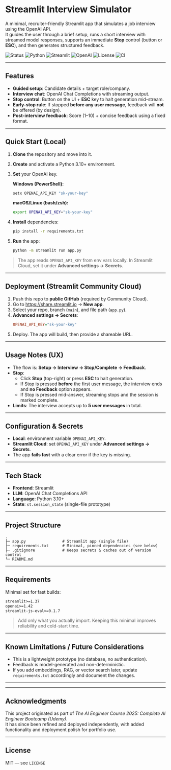 # Streamlit Interview Simulator

A minimal, recruiter-friendly Streamlit app that simulates a job interview using the OpenAI API.  
It guides the user through a brief setup, runs a short interview with streamed model responses, supports an immediate **Stop** control (button or **ESC**), and then generates structured feedback.

![Status](https://img.shields.io/badge/status-active-success)
![Python](https://img.shields.io/badge/Python-3.10+-blue)
![Streamlit](https://img.shields.io/badge/Streamlit-1.37+-red)
![OpenAI](https://img.shields.io/badge/OpenAI-Chat_Completions-black)
![License](https://img.shields.io/badge/License-MIT-lightgrey)
![CI](https://github.com/dmtr-karan/streamlit-interview-simulator/actions/workflows/ci.yml/badge.svg)


---

## Features

- **Guided setup**: Candidate details + target role/company.
- **Interview chat**: OpenAI Chat Completions with streaming output.
- **Stop control**: Button on the UI + **ESC** key to halt generation mid-stream.
- **Early-stop rule**: If stopped **before any user message**, feedback will **not** be offered (by design).
- **Post-interview feedback**: Score (1–10) + concise feedback using a fixed format.

---

## Quick Start (Local)

1. **Clone** the repository and move into it.
2. **Create** and activate a Python 3.10+ environment.
3. **Set** your OpenAI key.

   **Windows (PowerShell):**
   ```bash
   setx OPENAI_API_KEY "sk-your-key"
   ```

   **macOS/Linux (bash/zsh):**
   ```bash
   export OPENAI_API_KEY="sk-your-key"
   ```

4. **Install** dependencies:
   ```bash
   pip install -r requirements.txt
   ```

5. **Run** the app:
   ```bash
   python -m streamlit run app.py
   ```

> The app reads `OPENAI_API_KEY` from env vars locally. In Streamlit Cloud, set it under **Advanced settings → Secrets**.

---

## Deployment (Streamlit Community Cloud)

1. Push this repo to **public GitHub** (required by Community Cloud).
2. Go to https://share.streamlit.io → **New app**.
3. Select your repo, branch (`main`), and file path (`app.py`).
4. **Advanced settings → Secrets**:
   ```ini
   OPENAI_API_KEY="sk-your-key"
   ```
5. Deploy. The app will build, then provide a shareable URL.

---

## Usage Notes (UX)

- The flow is: **Setup → Interview → Stop/Complete → Feedback**.
- **Stop**:
  - Click **Stop** (top-right) or press **ESC** to halt generation.
  - If Stop is pressed **before** the first user message, the interview ends and **no Feedback** option appears.
  - If Stop is pressed mid-answer, streaming stops and the session is marked complete.
- **Limits**: The interview accepts up to **5 user messages** in total.

---

## Configuration & Secrets

- **Local**: environment variable `OPENAI_API_KEY`.
- **Streamlit Cloud**: set `OPENAI_API_KEY` under **Advanced settings → Secrets**.
- The app **fails fast** with a clear error if the key is missing.

---

## Tech Stack

- **Frontend**: Streamlit  
- **LLM**: OpenAI Chat Completions API  
- **Language**: Python 3.10+  
- **State**: `st.session_state` (single-file prototype)

---

## Project Structure

```
.
├─ app.py                # Streamlit app (single file)
├─ requirements.txt      # Minimal, pinned dependencies (see below)
├─ .gitignore            # Keeps secrets & caches out of version control
└─ README.md
```

---

## Requirements

Minimal set for fast builds:

```txt
streamlit>=1.37
openai>=1.42
streamlit-js-eval>=0.1.7
```

> Add only what you actually import. Keeping this minimal improves reliability and cold-start time.

---

## Known Limitations / Future Considerations

- This is a lightweight prototype (no database, no authentication).
- Feedback is model-generated and non-deterministic.
- If you add embeddings, RAG, or vector search later, update `requirements.txt` accordingly and document the changes.

---

---

## Acknowledgments

This project originated as part of *The AI Engineer Course 2025: Complete AI Engineer Bootcamp (Udemy)*.  
It has since been refined and deployed independently, with added functionality and deployment polish for portfolio use.

---

## License

MIT — see `LICENSE`
